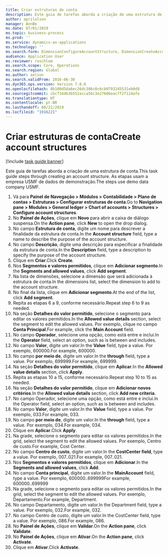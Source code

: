 ```yaml
---
title: Criar estruturas de conta
description: Este guia de tarefas aborda a criação de uma estrutura de conta.
author: aprilolson
manager: AnnBe
ms.date: 07/01/2019
ms.topic: business-process
ms.prod: ''
ms.service: dynamics-ax-applications
ms.technology: ''
ms.search.form: DimensionConfigureAccountStructure, DimensionCreateAccountStructure, DimensionHierarchyAddLevel, DimensionHierarchyConstraintActivate
audience: Application User
ms.reviewer: roschlom
ms.search.scope: Core, Operations
ms.search.region: Global
ms.author: aolson
ms.search.validFrom: 2016-06-30
ms.dyn365.ops.version: Version 7.0.0
ms.openlocfilehash: 8b100d5da6ec26dc386c0c6cb0793245531eb0d8
ms.sourcegitcommit: cbcf344b3b552acca56c3e27606eac7f2f124afe
ms.translationtype: HT
ms.contentlocale: pt-BR
ms.lasthandoff: 08/22/2019
ms.locfileid: "1916221"
---
```

# <a name="create-account-structures"></a><span data-ttu-id="2ded5-103">Criar estruturas de conta</span><span class="sxs-lookup"><span data-stu-id="2ded5-103">Create account structures</span></span>

[!include [task guide banner](../../includes/task-guide-banner.md)]

<span data-ttu-id="2ded5-104">Este guia de tarefas aborda a criação de uma estrutura de conta.</span><span class="sxs-lookup"><span data-stu-id="2ded5-104">This task guide steps through creating an account structure.</span></span> <span data-ttu-id="2ded5-105">As etapas usam a empresa USMF de dados de demonstração.</span><span class="sxs-lookup"><span data-stu-id="2ded5-105">The steps use demo data company USMF.</span></span>

1. <span data-ttu-id="2ded5-106">Vá para **Painel de Navegação > Módulos > Contabilidade > Plano de contas > Estruturas > Configurar estruturas de conta**.</span><span class="sxs-lookup"><span data-stu-id="2ded5-106">Go to **Navigation pane > Modules > General ledger > Chart of accounts > Structures > Configure account structures**.</span></span>
2. <span data-ttu-id="2ded5-107">No **Painel de Ações**, clique em **Novo** para abrir a caixa de diálogo suspensa.</span><span class="sxs-lookup"><span data-stu-id="2ded5-107">On the **Action pane**, click **New** to open the drop dialog.</span></span>
3. <span data-ttu-id="2ded5-108">No campo **Estrutura de conta**, digite um nome para descrever a finalidade da estrutura de conta.</span><span class="sxs-lookup"><span data-stu-id="2ded5-108">In the **Account structure** field, type a name to describe the purpose of the account structure.</span></span>
4. <span data-ttu-id="2ded5-109">No campo **Descrição**, digite uma descrição para especificar a finalidade da estrutura de conta.</span><span class="sxs-lookup"><span data-stu-id="2ded5-109">In the **Description** field, type a description to specify the purpose of the account structure.</span></span>
5. <span data-ttu-id="2ded5-110">Clique em **Criar**.</span><span class="sxs-lookup"><span data-stu-id="2ded5-110">Click **Create**.</span></span>
6. <span data-ttu-id="2ded5-111">Nos **Segmentos e valores permitidos**, clique em **Adicionar segmento**.</span><span class="sxs-lookup"><span data-stu-id="2ded5-111">In the **Segments and allowed values**, click **Add segment**.</span></span>
7. <span data-ttu-id="2ded5-112">Na lista de dimensões, selecione a dimensão que será adicionada à estrutura de conta.</span><span class="sxs-lookup"><span data-stu-id="2ded5-112">In the dimensions list, select the dimension to add to the account structure.</span></span>
8. <span data-ttu-id="2ded5-113">No final da lista, clique em **Adicionar segmento**.</span><span class="sxs-lookup"><span data-stu-id="2ded5-113">At the end of the list, click **Add segment**.</span></span>
9. <span data-ttu-id="2ded5-114">Repita as etapas 6 a 9, conforme necessário.</span><span class="sxs-lookup"><span data-stu-id="2ded5-114">Repeat step 6 to 9 as needed.</span></span>
10. <span data-ttu-id="2ded5-115">Na seção **Detalhes do valor permitido**, selecione o segmento para editar os valores permitidos.</span><span class="sxs-lookup"><span data-stu-id="2ded5-115">In the **Allowed value details** section, select the segment to edit the allowed values.</span></span>
    <span data-ttu-id="2ded5-116">Por exemplo, clique no campo **Conta Principal**.</span><span class="sxs-lookup"><span data-stu-id="2ded5-116">For example, click the **Main Account** field.</span></span>  
11. <span data-ttu-id="2ded5-117">No campo **Operador**, selecione uma opção, como está entre e inclui.</span><span class="sxs-lookup"><span data-stu-id="2ded5-117">In the **Operator** field, select an option, such as is between and includes.</span></span>
12. <span data-ttu-id="2ded5-118">No campo **Valor**, digite um valor.</span><span class="sxs-lookup"><span data-stu-id="2ded5-118">In the **Value** field, type a value.</span></span> <span data-ttu-id="2ded5-119">Por exemplo, 600000.</span><span class="sxs-lookup"><span data-stu-id="2ded5-119">For example, 600000.</span></span>  
13. <span data-ttu-id="2ded5-120">No campo **por meio de**, digite um valor.</span><span class="sxs-lookup"><span data-stu-id="2ded5-120">In the **through** field, type a value.</span></span> <span data-ttu-id="2ded5-121">Por exemplo, 699999.</span><span class="sxs-lookup"><span data-stu-id="2ded5-121">For example, 699999.</span></span>  
14. <span data-ttu-id="2ded5-122">Na seção **Detalhes do valor permitido**, clique em **Aplicar**.</span><span class="sxs-lookup"><span data-stu-id="2ded5-122">In the **Allowed value details** section, click **Apply**.</span></span>
15. <span data-ttu-id="2ded5-123">Repita as etapas 10 a 15, conforme necessário.</span><span class="sxs-lookup"><span data-stu-id="2ded5-123">Repeat step 10 to 15 as needed.</span></span>  
16. <span data-ttu-id="2ded5-124">Na seção **Detalhes do valor permitido**, clique em **Adicionar novos critérios**.</span><span class="sxs-lookup"><span data-stu-id="2ded5-124">In the **Allowed value details** section, click **Add new criteria**.</span></span>
17. <span data-ttu-id="2ded5-125">No campo Operador, selecione uma opção, como está entre e inclui.</span><span class="sxs-lookup"><span data-stu-id="2ded5-125">In the Operator field, select an option, such as is between and includes.</span></span>
18. <span data-ttu-id="2ded5-126">No campo **Valor**, digite um valor.</span><span class="sxs-lookup"><span data-stu-id="2ded5-126">In the **Value** field, type a value.</span></span> <span data-ttu-id="2ded5-127">Por exemplo, 033.</span><span class="sxs-lookup"><span data-stu-id="2ded5-127">For example, 033.</span></span>  
19. <span data-ttu-id="2ded5-128">No campo **por meio de**, digite um valor.</span><span class="sxs-lookup"><span data-stu-id="2ded5-128">In the **through** field, type a value.</span></span> <span data-ttu-id="2ded5-129">Por exemplo, 034.</span><span class="sxs-lookup"><span data-stu-id="2ded5-129">For example, 034.</span></span>  
20. <span data-ttu-id="2ded5-130">Clique em **Aplicar**.</span><span class="sxs-lookup"><span data-stu-id="2ded5-130">Click **Apply**.</span></span>
21. <span data-ttu-id="2ded5-131">Na grade, selecione o segmento para editar os valores permitidos.</span><span class="sxs-lookup"><span data-stu-id="2ded5-131">In the grid, select the segment to edit the allowed values.</span></span> <span data-ttu-id="2ded5-132">Por exemplo, Centro de custo.</span><span class="sxs-lookup"><span data-stu-id="2ded5-132">For example, Cost Center.</span></span>  
22. <span data-ttu-id="2ded5-133">No campo **Centro de custo**, digite um valor.</span><span class="sxs-lookup"><span data-stu-id="2ded5-133">In the **CostCenter field**, type a value.</span></span> <span data-ttu-id="2ded5-134">Por exemplo, 007..021.</span><span class="sxs-lookup"><span data-stu-id="2ded5-134">For example, 007..021.</span></span>  
23. <span data-ttu-id="2ded5-135">Nos **Segmentos e valores permitidos**, clique em **Adicionar**.</span><span class="sxs-lookup"><span data-stu-id="2ded5-135">In the **Segments and allowed values**, click **Add**.</span></span>
24. <span data-ttu-id="2ded5-136">No campo **Conta principal**, digite um valor.</span><span class="sxs-lookup"><span data-stu-id="2ded5-136">In the **MainAccount** field, type a value.</span></span> <span data-ttu-id="2ded5-137">Por exemplo, 600000..699999</span><span class="sxs-lookup"><span data-stu-id="2ded5-137">For example, 600000..699999</span></span>  
25. <span data-ttu-id="2ded5-138">Na grade, selecione o segmento para editar os valores permitidos.</span><span class="sxs-lookup"><span data-stu-id="2ded5-138">In the grid, select the segment to edit the allowed values.</span></span> <span data-ttu-id="2ded5-139">Por exemplo, Departamento.</span><span class="sxs-lookup"><span data-stu-id="2ded5-139">For example, Department.</span></span>  
26. <span data-ttu-id="2ded5-140">No campo Departamento, digite um valor.</span><span class="sxs-lookup"><span data-stu-id="2ded5-140">In the Department field, type a value.</span></span> <span data-ttu-id="2ded5-141">Por exemplo, 032.</span><span class="sxs-lookup"><span data-stu-id="2ded5-141">For example, 032.</span></span>  
27. <span data-ttu-id="2ded5-142">No campo Centro de custo, digite um valor.</span><span class="sxs-lookup"><span data-stu-id="2ded5-142">In the CostCenter field, type a value.</span></span> <span data-ttu-id="2ded5-143">Por exemplo, 086.</span><span class="sxs-lookup"><span data-stu-id="2ded5-143">For example, 086.</span></span>  
28. <span data-ttu-id="2ded5-144">No **Painel de Ações**, clique em **Validar**.</span><span class="sxs-lookup"><span data-stu-id="2ded5-144">On the **Action pane**, click **Validate**.</span></span>
29. <span data-ttu-id="2ded5-145">No **Painel de Ações**, clique em **Ativar**.</span><span class="sxs-lookup"><span data-stu-id="2ded5-145">On the **Action pane**, click **Activate**.</span></span>
30. <span data-ttu-id="2ded5-146">Clique em **Ativar**.</span><span class="sxs-lookup"><span data-stu-id="2ded5-146">Click **Activate**.</span></span>

